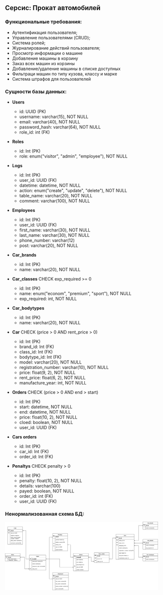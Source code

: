 ## Серсис: Прокат автомобилей

### Функциональные требования:

- Аутентификация пользователя;
- Управление пользователями (CRUD);
- Система ролей;
- Журналирование действий пользователя;
- Просмотр информации о машине
- Добавление машины в корзину
- Заказ всех машин из корзины
- Добавление/удаление машины в списке доступных
- Фильтраци машин по типу кузова, классу и марке
- Система штрафов для пользователей

### Сущности базы данных:

- **Users**
    - id: UUID (PK)
    - username: varchar(15), NOT NULL
    - email: varchar(40), NOT NULL
    - password\_hash: varchar(64), NOT NULL
    - role_id: int (FK)

- **Roles**
    - id: Int (PK)
    - role: enum("visitor", "admin", "employee"), NOT NULL

- **Logs**
    - id: Int (PK)
    - user\_id: UUID (FK)
    - datetime: datetime, NOT NULL
    - action: enum("create", "update", "delete"), NOT NULL
    - table\_name: varchar(20), NOT NULL
    - comment: varchar(100), NOT NULL

- **Employees**
    - id: Int (PK)
    - user\_id: UUID (FK)
    - first\_name: varchar(30), NOT NULL
    - last\_name: varchar(30), NOT NULL
    - phone\_number: varchar(12)
    - post: varchar(20), NOT NULL

- **Car\_brands**
    - id: Int (PK)
    - name: varchar(20), NOT NULL

- **Car\_classes** CHECK exp_required >= 0
    - id: Int (PK)
    - name: enum("econom", "premium", "sport"), NOT NULL
    - exp_required: int, NOT NULL

- **Car\_bodytypes**
    - id: Int (PK)
    - name: varchar(20), NOT NULL

- **Car** CHECK (price > 0 AND rent_price > 0)
    - id: Int (PK)
    - brand\_id: Int (FK)
    - class\_id: Int (FK)
    - bodytype\_id: Int (FK)
    - model: varchar(20), NOT NULL
    - registration_number: varchar(10), NOT NULL
    - price: float(9, 2), NOT NULL
    - rent_price: float(6, 2), NOT NULL
    - manufacture_year: int, NOT NULL

- **Orders** CHECK (price > 0 AND end > start)
    - id: Int (PK)
    - start: datetime, NOT NULL
    - end: datetime, NOT NULL
    - price: float(10, 2), NOT NULL
    - cloed: boolean, NOT NULL
    - user_id: UUID (FK)

- **Cars orders** 
    - id: Int (PK)
    - car\_id: Int (FK)
    - order\_id: Int (FK)

- **Penaltys** CHECK penalty > 0
    - id: Int (PK)
    - penalty: float(10, 2), NOT NULL
    - details: varchar(100)
    - payed: boolean, NOT NULL
    - order_id: int (FK)
    - user_id: UUID (FK)

### Ненормализованная схема БД:
![Scheme](./DB.drawio.svg)